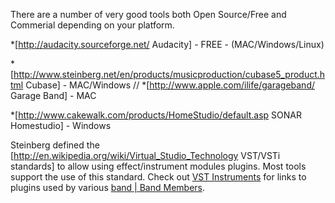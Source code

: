 There are a number of very good tools both Open Source/Free and Commerial depending on your platform.



*[http://audacity.sourceforge.net/ Audacity] - FREE - (MAC/Windows/Linux)

*[http://www.steinberg.net/en/products/musicproduction/cubase5_product.html Cubase] - MAC/Windows
//
*[http://www.apple.com/ilife/garageband/ Garage Band] - MAC

*[http://www.cakewalk.com/products/HomeStudio/default.asp SONAR Homestudio] - Windows



Steinberg defined the [http://en.wikipedia.org/wiki/Virtual_Studio_Technology VST/VSTi standards] to allow using effect/instrument modules plugins.  Most tools support the use of this standard.  Check out [VST Instruments](/vst-instruments) for links to plugins used by various [band | Band Members](/band-|-band-members).